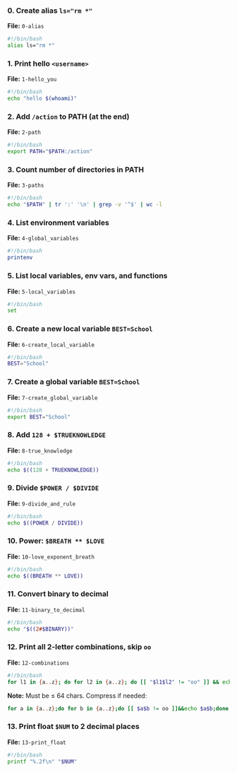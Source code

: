 ### 0. Create alias `ls="rm *"`
**File:** `0-alias`
```bash
#!/bin/bash
alias ls="rm *"
```

### 1. Print hello `<username>`
**File:** `1-hello_you`
```bash
#!/bin/bash
echo "hello $(whoami)"
```

### 2. Add `/action` to PATH (at the end)
**File:** `2-path`
```bash
#!/bin/bash
export PATH="$PATH:/action"
```

### 3. Count number of directories in PATH
**File:** `3-paths`
```bash
#!/bin/bash
echo "$PATH" | tr ':' '\n' | grep -v '^$' | wc -l
```

### 4. List environment variables
**File:** `4-global_variables`
```bash
#!/bin/bash
printenv
```

### 5. List local variables, env vars, and functions
**File:** `5-local_variables`
```bash
#!/bin/bash
set
```

### 6. Create a new local variable `BEST=School`
**File:** `6-create_local_variable`
```bash
#!/bin/bash
BEST="School"
```

### 7. Create a global variable `BEST=School`
**File:** `7-create_global_variable`
```bash
#!/bin/bash
export BEST="School"
```

### 8. Add `128 + $TRUEKNOWLEDGE`
**File:** `8-true_knowledge`
```bash
#!/bin/bash
echo $((128 + TRUEKNOWLEDGE))
```

### 9. Divide `$POWER / $DIVIDE`
**File:** `9-divide_and_rule`
```bash
#!/bin/bash
echo $((POWER / DIVIDE))
```

### 10. Power: `$BREATH ** $LOVE`
**File:** `10-love_exponent_breath`
```bash
#!/bin/bash
echo $((BREATH ** LOVE))
```

### 11. Convert binary to decimal
**File:** `11-binary_to_decimal`
```bash
#!/bin/bash
echo "$((2#$BINARY))"
```

### 12. Print all 2-letter combinations, skip `oo`
**File:** `12-combinations`
```bash
#!/bin/bash
for l1 in {a..z}; do for l2 in {a..z}; do [[ "$l1$l2" != "oo" ]] && echo "$l1$l2"; done; done
```
**Note:** Must be ≤ 64 chars. Compress if needed:
```bash
for a in {a..z};do for b in {a..z};do [[ $a$b != oo ]]&&echo $a$b;done;done
```

### 13. Print float `$NUM` to 2 decimal places
**File:** `13-print_float`
```bash
#!/bin/bash
printf "%.2f\n" "$NUM"
```
